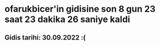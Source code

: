 # ofarukbicer'in gidisine son 8 gun 23 saat 23 dakika 26 saniye kaldi

## Gidis tarihi: 30.09.2022 :(